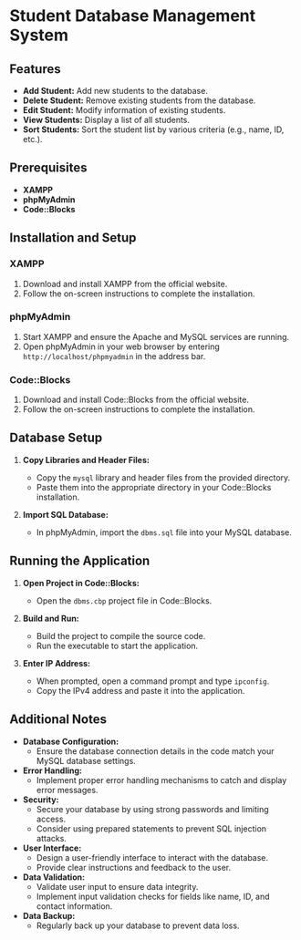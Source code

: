 # Student Database Management System

## Features

* **Add Student:** Add new students to the database.
* **Delete Student:** Remove existing students from the database.
* **Edit Student:** Modify information of existing students.
* **View Students:** Display a list of all students.
* **Sort Students:** Sort the student list by various criteria (e.g., name, ID, etc.).

## Prerequisites

* **XAMPP**
* **phpMyAdmin**
* **Code::Blocks**

## Installation and Setup

### XAMPP
1. Download and install XAMPP from the official website.
2. Follow the on-screen instructions to complete the installation.

### phpMyAdmin
1. Start XAMPP and ensure the Apache and MySQL services are running.
2. Open phpMyAdmin in your web browser by entering `http://localhost/phpmyadmin` in the address bar.

### Code::Blocks
1. Download and install Code::Blocks from the official website.
2. Follow the on-screen instructions to complete the installation.

## Database Setup

1. **Copy Libraries and Header Files:**
   - Copy the `mysql` library and header files from the provided directory.
   - Paste them into the appropriate directory in your Code::Blocks installation.

2. **Import SQL Database:**
   - In phpMyAdmin, import the `dbms.sql` file into your MySQL database.

## Running the Application

1. **Open Project in Code::Blocks:**
   - Open the `dbms.cbp` project file in Code::Blocks.

2. **Build and Run:**
   - Build the project to compile the source code.
   - Run the executable to start the application.

3. **Enter IP Address:**
   - When prompted, open a command prompt and type `ipconfig`.
   - Copy the IPv4 address and paste it into the application.

## Additional Notes

* **Database Configuration:**
   - Ensure the database connection details in the code match your MySQL database settings.
* **Error Handling:**
   - Implement proper error handling mechanisms to catch and display error messages.
* **Security:**
   - Secure your database by using strong passwords and limiting access.
   - Consider using prepared statements to prevent SQL injection attacks.
* **User Interface:**
   - Design a user-friendly interface to interact with the database.
   - Provide clear instructions and feedback to the user.
* **Data Validation:**
   - Validate user input to ensure data integrity.
   - Implement input validation checks for fields like name, ID, and contact information.
* **Data Backup:**
   - Regularly back up your database to prevent data loss.
